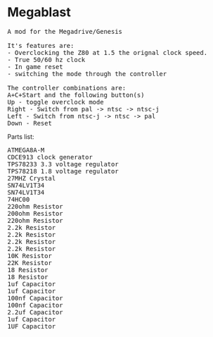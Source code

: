 # Megablast
<pre>
A mod for the Megadrive/Genesis

It's features are:
- Overclocking the Z80 at 1.5 the orignal clock speed.
- True 50/60 hz clock
- In game reset
- switching the mode through the controller

The controller combinations are:
A+C+Start and the following button(s)
Up - toggle overclock mode
Right - Switch from pal -> ntsc -> ntsc-j
Left - Switch from ntsc-j -> ntsc -> pal
Down - Reset
</pre>

Parts list:

<pre>
ATMEGA8A-M
CDCE913 clock generator
TPS78233 3.3 voltage regulator
TPS78218 1.8 voltage regulator
27MHZ Crystal
SN74LV1T34
SN74LV1T34
74HC00
220ohm Resistor
200ohm Resistor
220ohm Resistor
2.2k Resistor
2.2k Resistor
2.2k Resistor
2.2k Resistor
10K Resistor
22K Resistor
18 Resistor
18 Resistor
1uf Capacitor
1uf Capacitor
100nf Capacitor	
100nf Capacitor
2.2uf Capacitor
1uf Capacitor
1UF Capacitor
<pre>

